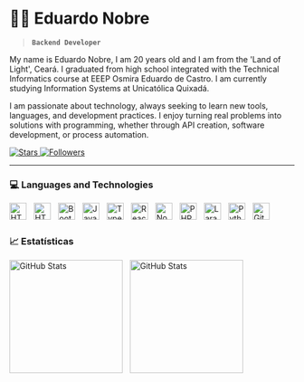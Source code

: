 # 🧑‍💻 Eduardo Nobre

> **`Backend Developer`**

My name is Eduardo Nobre, I am 20 years old and I am from the 'Land of Light', Ceará. I graduated from high school integrated with the Technical Informatics course at EEEP Osmira Eduardo de Castro. I am currently studying Information Systems at Unicatólica Quixadá.

I am passionate about technology, always seeking to learn new tools, languages, and development practices. I enjoy turning real problems into solutions with programming, whether through API creation, software development, or process automation.

<a href="https://github.com/eduu777?tab=repositories&sort=stargazers">
        <img 
            alt="Stars" 
            title="Total GitHub stars" 
            src="https://custom-icon-badges.demolab.com/github/stars/eduu777?color=55960c&style=for-the-badge&labelColor=488207&logo=star&label=Stars"
        />
    </a>
    <a href="https://github.com/eduu777?tab=followers">
        <img 
            alt="Followers" 
            title="Follow me on GitHub" 
            src="https://custom-icon-badges.demolab.com/github/followers/eduu777?color=236ad3&labelColor=1155ba&style=for-the-badge&logo=github&label=Followers&logoColor=white"
        />
    </a>

---

### 💻 Languages and Technologies

<img 
align="left"
alt="HTML"
tittle="HTML"
width="30px"
style="padding-right: 10px;"
src="https://cdn.jsdelivr.net/gh/devicons/devicon@latest/icons/html5/html5-original.svg" 
/>

<img 
align="left"
alt="HTML"
tittle="HTML"
width="30px"
style="padding-right: 10px;"
src="https://cdn.jsdelivr.net/gh/devicons/devicon@latest/icons/css3/css3-original.svg"
/>

<img 
align="left"
alt="Bootstrap"
tittle="Bootstrap"
width="30px"
style="padding-right: 10px;"
src="https://cdn.jsdelivr.net/gh/devicons/devicon@latest/icons/bootstrap/bootstrap-original.svg"
/>

<img 
align="left"
alt="JavaScript"
tittle="JavaScript"
width="30px"
style="padding-right: 10px;"
src="https://cdn.jsdelivr.net/gh/devicons/devicon@latest/icons/javascript/javascript-original.svg"
/>

<img 
align="left"
alt="Typescript"
tittle="Typescript"
width="30px"
style="padding-right: 10px;"
src="https://cdn.jsdelivr.net/gh/devicons/devicon@latest/icons/typescript/typescript-original.svg"
/>

<img 
align="left"
alt="React"
tittle="React"
width="30px"
style="padding-right: 10px;"
src="https://cdn.jsdelivr.net/gh/devicons/devicon@latest/icons/react/react-original.svg"
/>

<img 
align="left"
alt="Node.js"
tittle="Node.js"
width="30px"
style="padding-right: 10px;"
src="https://cdn.jsdelivr.net/gh/devicons/devicon@latest/icons/nodejs/nodejs-original.svg"
/>

<img 
align="left"
alt="PHP"
tittle="PHP"
width="30px"
style="padding-right: 10px;"
src="https://cdn.jsdelivr.net/gh/devicons/devicon@latest/icons/php/php-original.svg"
/>

<img 
align="left"
alt="Laravel"
tittle="Laravel"
width="30px"
style="padding-right: 10px;"
src="https://cdn.jsdelivr.net/gh/devicons/devicon@latest/icons/laravel/laravel-original.svg"
/>

<img 
align="left"
alt="Python"
tittle="Python"
width="30px"
style="padding-right: 10px;"
src="https://cdn.jsdelivr.net/gh/devicons/devicon@latest/icons/python/python-original.svg"
/>

<img 
align="left"
alt="Git"
tittle="Git"
width="30px"
style="padding-right: 10px;"
src="https://cdn.jsdelivr.net/gh/devicons/devicon@latest/icons/git/git-original.svg"
/>

<br/>
<br/>

### 📈 Estatísticas

<p>
  <img 
    align="left" 
    alt="GitHub Stats" 
    height="200" 
    style="padding-right: 10px;" 
    src="https://github-readme-stats.vercel.app/api?username=eduu777&show_icons=true&theme=tokyonight&include_all_commits=true&locale=en" 
  />

<img 
      align="left" 
      alt="GitHub Stats" 
      height="200" 
      src="https://github-readme-stats.vercel.app/api/top-langs/?username=eduu777&theme=tokyonight&layout=compact&custom_title=Technologies&langs_count=9" 
  />

</p>
